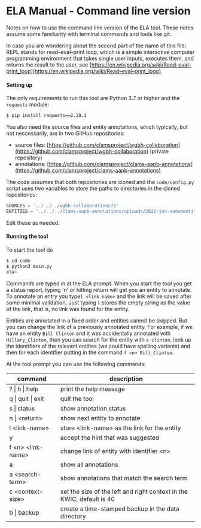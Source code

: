 # ELA Manual - Command line version

Notes on how to use the command line version of the ELA tool. These notes assume some familiarity with terminal commands and tools like git.

In case you are wondering about the second part of the name of this file: REPL stands for read–eval–print loop, which is a simple interactive computer programming environment that takes single user inputs, executes them, and returns the result to the user, see [https://en.wikipedia.org/wiki/Read–eval–print_loop](https://en.wikipedia.org/wiki/Read–eval–print_loop).

#### Setting up

The only requirements to run this tool are Python 3.7 or higher and the `requests` module:

```bash
$ pip install requests==2.28.1
```

You also need the source files and entity annotations, which typically, but not neccessarily, are in two GitHub repositories:

- source files: [https://github.com/clamsproject/wgbh-collaboration](https://github.com/clamsproject/wgbh-collaboration) (private repository)
- annotations: [https://github.com/clamsproject/clams-aapb-annotations](https://github.com/clamsproject/clams-aapb-annotations)

The code assumes that both repositories are cloned and the `code/config.py` script uses two variables to store the paths to directories in the cloned repositories:


```python
SOURCES = '../../../wgbh-collaboration/21'
ENTITIES = '../../../clams-aapb-annotations/uploads/2022-jun-namedentity/annotations/'
```

Edit these as needed.

#### Running the tool

To start the tool do

```bash
$ cd code
$ python3 main.py
ela>
```

Commands are typed in at the ELA prompt. When you start the tool you get a status report, typing 'n' or hitting return will get you an entity to annotate. To annotate an entry you type`l <link-name>` and the link will be saved after some minimal validation. Just typing `l` stores the empty string as the value of the link, that is, no link was found for the entity.

Entities are annotated in a fixed order and entities cannot be skipped. But you can change the link of a previously annotated entity. For example, if we have an entity `Bill Clinton` and it was accidentally annotated with `Hillary_Clinton`, then you can search for the entity with `a clinton`, look up the identifiers of the relevant entities (we could have spelling variants) and then for each identifier putting in the command `f <n> Bill_Clinton`.

At the tool prompt you can use the following commands:

| command                 | description                                                  |
| ----------------------- | ------------------------------------------------------------ |
| ? \| h \| help          | print the help message                                       |
| q \| quit \| exit       | quit the tool                                                |
| s \| status             | show annotation status                                       |
| n \| &lt;return>        | show next entity to annotate                                 |
| l &lt;link-name>        | store &lt;link-name> as the link for the entity              |
| y                       | accept the hint that was suggested                           |
| f &lt;n> &lt;link-name> | change link of entity with identifier &lt;n>                 |
| a                       | show all annotations                                         |
| a &lt;search-term>      | show annotations that match the search term                  |
| c &lt;context-size>     | set the size of the left and right context in the KWIC, default is 40 |
| b \| backup             | create a time-stamped backup in the data directory           |

